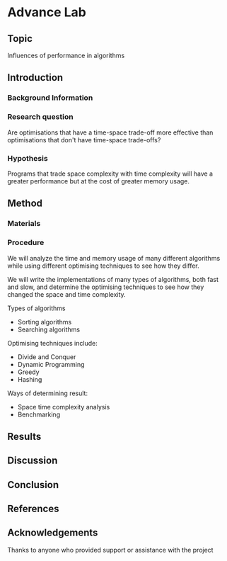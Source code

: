 # Advance Lab

## Topic

Influences of performance in algorithms

## Introduction

### Background Information

### Research question

Are optimisations that have a time-space trade-off more effective than optimisations that don't have time-space trade-offs?

### Hypothesis

Programs that trade space complexity with time complexity will have a greater performance but at the cost of greater memory usage.

## Method

### Materials

### Procedure

We will analyze the time and memory usage of many different algorithms while using different optimising techniques to see how they differ.

We will write the implementations of many types of algorithms, both fast and slow, and determine the optimising techniques to see how they changed the space and time complexity.  

Types of algorithms
* Sorting algorithms
* Searching algorithms

Optimising techniques include:
* Divide and Conquer
* Dynamic Programming
* Greedy
* Hashing

Ways of determining result:
* Space time complexity analysis
* Benchmarking

## Results

[Insert graphs here]: #

[Analysis of data]: #

## Discussion

[Explanation of how the results support or refute the hypothesis]: #

[Comparison of the results to previous research]: #

[Discussion of the limitations of the study and suggestions for further research]: #

## Conclusion

[Summary of the findings]: #

[Discussion of the significance of the results]: #

## References

## Acknowledgements

Thanks to anyone who provided support or assistance with the project
